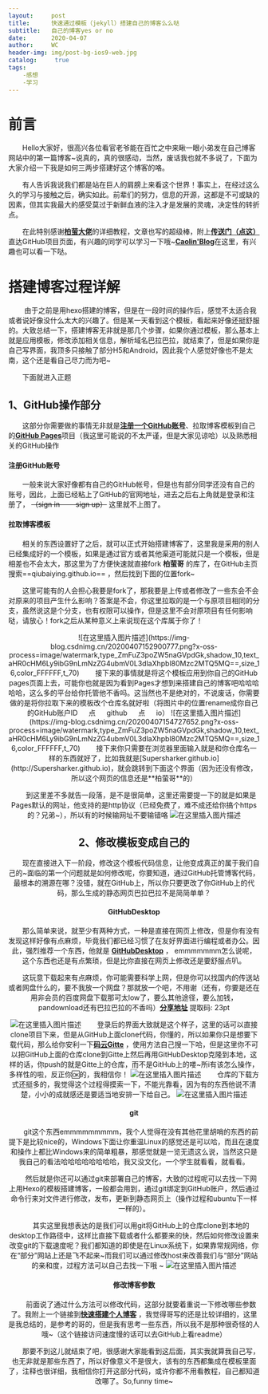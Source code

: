 ```yaml
---
layout:     post
title:      快速通过模板（jekyll）搭建自己的博客么么哒
subtitle:   自己的博客yes or no
date:       2020-04-07
author:     WC
header-img: img/post-bg-ios9-web.jpg
catalog: 	 true
tags:
    -感想
    -学习
---
```

# 前言
&#8195;&#8195;Hello大家好，很高兴各位看官老爷能在百忙之中来瞅一眼小弟发在自己博客网站中的第一篇博客~说真的，真的很感动，当然，废话我也就不多说了，下面为大家介绍一下我是如何三两步搭建好这个博客的咯。

&#8195;&#8195;有人告诉我说我们都是站在巨人的肩膀上来看这个世界！事实上，在经过这么久的学习与接触之后，确实如此。前辈们的努力，信息的开源，这都是不可或缺的因素，但其实我最大的感受莫过于新鲜血液的注入才是发展的灵魂，决定性的转折点。

&#8195;&#8195;在此特别感谢[**柏萤大佬**](http://qiubaiying.vip/)的详细教程，文章也写的超级棒，附上[**传送门（点这）**](https://github.com/qiubaiying/qiubaiying.github.io)直达GitHub项目页面，有兴趣的同学可以学习一下哦~[**Caolin'Blog**](https://zhangcaocao.github.io/)在这里，有兴趣也可以看一下哒。
#  搭建博客过程详解
&#8195;&#8195; 由于之前是用hexo搭建的博客，但是在一段时间的操作后，感觉不太适合我或者说好像没什么太大的兴趣了。但是某一天看到这个模板，看起来好像还挺舒服的。大致总结一下，搭建博客无非就是那几个步骤，如果你通过模板，那么基本上就是应用模板，修改添加相关信息，解析域名巴拉巴拉，就结束了，但是如果你是自己写界面，我顶多只接触了部分H5和Android，因此我个人感觉好像也不是太南，这个还是看自己尽力而为吧~

&#8195;&#8195;下面就进入正题
## 1、GitHub操作部分
&#8195;&#8195;这部分你需要做的事情无非就是[**注册一个GitHub账号**](https://github.com/)、拉取博客模板到自己的[**GitHub Pages**](https://pages.github.com/)项目（我这里可能说的不太严谨，但是大家见谅哈）以及熟悉相关的GitHub操作
#### 注册GitHub账号
&#8195;&#8195;一般来说大家好像都有自己的GitHub帐号，但是也有部分同学还没有自己的账号，因此，上面已经粘上了GitHub的官网地址，进去之后右上角就是登录和注册了， ~~（sign in &#8195;&#8195;sign up）~~ 这里就不上图了。

#### 拉取博客模板
&#8195;&#8195;相关的东西设置好了之后，就可以正式开始搭建博客了，这里我是采用的别人已经集成好的一个模板，如果是通过官方或者其他渠道可能就只是一个模板，但是相差也不会太大，那这里为了方便快速就直接fork **柏萤哥** 的库了，在GitHub主页搜索==qiubaiying.github.io== ，然后找到下图的位置fork~


&#8195;&#8195;这里可能有的人会担心我要是fork了，那我要是上传或者修改了一些东会不会对原来的项目产生什么影响？答案是不会，你这里拉取的是一个与原项目相同的分支，虽然说这是个分支，也有权限可以操作，但是这里不会对原项目有任何影响哒，请放心！fork之后从某种意义上来说现在这个库属于你了！

<center>
![在这里插入图片描述](https://img-blog.csdnimg.cn/20200407152900777.png?x-oss-process=image/watermark,type_ZmFuZ3poZW5naGVpdGk,shadow_10,text_aHR0cHM6Ly9ibG9nLmNzZG4ubmV0L3dlaXhpbl80Mzc2MTQ5MQ==,size_16,color_FFFFFF,t_70)
&#8195;&#8195;接下来的事情就是将这个模板应用到你自己的GitHub pages页面上去，可能你也就是因为看到Pages才想到来搭建自己的博客吧哈哈哈哈哈，这么多的平台给你托管他不香吗。这当然也不是绝对的，不说废话，你需要做的是将你拉取下来的模板改个仓库名就好啦（将图片中的位置rename成你自己的GitHub账户ID &#8195; 点 &#8195; github &#8195; 点 &#8195; io）
![在这里插入图片描述](https://img-blog.csdnimg.cn/20200407154727652.png?x-oss-process=image/watermark,type_ZmFuZ3poZW5naGVpdGk,shadow_10,text_aHR0cHM6Ly9ibG9nLmNzZG4ubmV0L3dlaXhpbl80Mzc2MTQ5MQ==,size_16,color_FFFFFF,t_70)
&#8195;&#8195;接下来你只需要在浏览器里面输入就是和你仓库名一样的东西就好了，比如我就是[Supersharker.github.io](http://Supersharker.github.io)，就会跳转到下面这个界面（因为还没有修改，所以这个网页的信息还是**柏萤哥**的）


&#8195;&#8195;到这里差不多就告一段落，是不是很简单，这里还需要提一下的就是如果是Pages默认的网址，他支持的是http协议（已经免费了，难不成还给你搞个https的？兄弟~），所以有的时候输网址不要输错咯
![在这里插入图片描述](https://img-blog.csdnimg.cn/20200407155312848.png?x-oss-process=image/watermark,type_ZmFuZ3poZW5naGVpdGk,shadow_10,text_aHR0cHM6Ly9ibG9nLmNzZG4ubmV0L3dlaXhpbl80Mzc2MTQ5MQ==,size_16,color_FFFFFF,t_70)

## 	2、修改模板变成自己的
&#8195;&#8195;现在直接进入下一阶段，修改这个模板代码信息，让他变成真正的属于我们自己的~面临的第一个问题就是如何修改呢，你要知道，通过GitHub托管博客代码，最根本的溯源在哪？没错，就在GitHub上，所以你只要更改了你GitHub上的代码，那么生成的静态网页巴拉巴拉不是简简单单？

#### GitHubDesktop
&#8195;&#8195;那么简单来说，就至少有两种方式，一种是直接在网页上修改，但是你有没有发现这样好像有点麻烦，毕竟我们都已经习惯了在友好界面进行编程或者办公。因此，强烈推荐一个东西，他就是 [**GitHubDesktop**](https://desktop.github.com/) ， emmmmmmm怎么说呢，这个东西也还是有点繁琐，但是比你直接在网页上修改还是要舒服点叭。


&#8195;&#8195;这玩意下载起来有点麻烦，你可能需要科学上网，但是你可以找国内的传送站或者网盘什么的，要不我放一个网盘？那就放一个吧，不用谢（还有，你要是还在用非会员的百度网盘下载那可太low了，要么其他途径，要么加钱，pandownload还有巴拉巴拉的不香吗）[**分享地址**](https://pan.baidu.com/s/1BZHgKqTikt-0rdjcAb9Hqg) 提取码: 23pt 

![在这里插入图片描述](https://img-blog.csdnimg.cn/20200407161608569.png?x-oss-process=image/watermark,type_ZmFuZ3poZW5naGVpdGk,shadow_10,text_aHR0cHM6Ly9ibG9nLmNzZG4ubmV0L3dlaXhpbl80Mzc2MTQ5MQ==,size_16,color_FFFFFF,t_70)
&#8195;&#8195;登录后的界面大致就是这个样子，这里的话可以直接clone项目下来，但是从GitHub上面clone代码，你懂的，所以如果你只是想要下载代码，那么给你安利一下[**码云Gitte**](https://gitee.com/) ，使用方法自己搜一下哈，但是这里你不可以把GitHub上面的仓库clone到Gitte上然后再用GitHubDesktop克隆到本地，这样的话，你push的就是Gitte上的仓库，而不是GitHub上的喽~所i有该怎么操作，多样性的啦，反正你🆗的，我相信你！
![在这里插入图片描述](https://img-blog.csdnimg.cn/20200407162525830.png?x-oss-process=image/watermark,type_ZmFuZ3poZW5naGVpdGk,shadow_10,text_aHR0cHM6Ly9ibG9nLmNzZG4ubmV0L3dlaXhpbl80Mzc2MTQ5MQ==,size_16,color_FFFFFF,t_70)
&#8195;&#8195;仓库的下载方式还挺多的，我觉得这个过程得摸索一下，不能光靠看，因为有的东西他说不清楚，小小的成就感还是要适当地安排一下给自己。
![在这里插入图片描述](https://img-blog.csdnimg.cn/2020040716213411.png?x-oss-process=image/watermark,type_ZmFuZ3poZW5naGVpdGk,shadow_10,text_aHR0cHM6Ly9ibG9nLmNzZG4ubmV0L3dlaXhpbl80Mzc2MTQ5MQ==,size_16,color_FFFFFF,t_70)
#### git
&#8195;&#8195;git这个东西emmmmmmmmm，我个人觉得在没有其他花里胡哨的东西的前提下是比较nice的，Windows下面让你重温Linux的感觉还是可以哈，而且在速度和操作上都比Windows来的简单粗暴，那感觉就是一览无遗这么说，当然这只是我自己的看法哈哈哈哈哈哈哈哈，我又没文化，一个学生就看看，就看看。

&#8195;&#8195;然后就是你还可以通过git来部署自己的博客，大致的过程呢可以去找一下网上用Hexo的模板搭建博客，一般都会用到，通过git绑定到GitHub账户，然后通过命令行来对文件进行修改，发布，更新到静态网页上（操作过程和ubuntu下一样一样的）。

&#8195;&#8195;其实这里我想表达的是我们可以用git将GitHub上的仓库clone到本地的desktop工作路径中，这样比直接下载或者什么都要来的快，然后如何修改设置来改变git的下载速度呢？我们都知道的即使是在Linux系统下，如果靠常规网络，你在“部分”网站上还是飞不起来~而我们可以通过修改host来改善我们与“部分”网站的亲和度，过程方法可以自己去找一下哦 ~ 
![在这里插入图片描述](https://img-blog.csdnimg.cn/20200407163914181.png?x-oss-process=image/watermark,type_ZmFuZ3poZW5naGVpdGk,shadow_10,text_aHR0cHM6Ly9ibG9nLmNzZG4ubmV0L3dlaXhpbl80Mzc2MTQ5MQ==,size_16,color_FFFFFF,t_70)
#### 修改博客参数
&#8195;&#8195;前面说了通过什么方法可以修改代码，这部分就要着重说一下修改哪些参数了。我附上一个链接到[**快速搭建个人博客**](http://qiubaiying.vip/2017/02/06/%E5%BF%AB%E9%80%9F%E6%90%AD%E5%BB%BA%E4%B8%AA%E4%BA%BA%E5%8D%9A%E5%AE%A2/) ，我觉得哥写的还是比较详细的，这里是我总结的，是参考的哥的，但是我有思考一些东西，所以我不是那种很奇怪的人哦~（这个链接访问速度慢的话可以去GitHub上看readme）

&#8195;&#8195;那要不到这儿就结束了吧，很感谢大家能看到这后面，其实我就算我自己写，也无非就是那些东西了，所以好像意义不是很大，该有的东西都集成在模板里面了，注释也很详细，我相信你打开这部分代码，或许你都不用看教程，自己都知道改哪了。So,funny time~